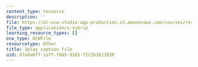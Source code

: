 ```yaml
---
content_type: resource
description: ''
file: https://ol-ocw-studio-app-production.s3.amazonaws.com/courses/res-3-002-collaborative-design-and-creative-expression-with-arduino-microcontrollers-january-iap-2017/87ada6ff1a7ff8d59165f2c1b3621830_6xrabmU-gq8.srt
file_type: application/x-subrip
learning_resource_types: []
ocw_type: OCWFile
resourcetype: Other
title: 3play caption file
uid: 87ada6ff-1a7f-f8d5-9165-f2c1b3621830
---
```

